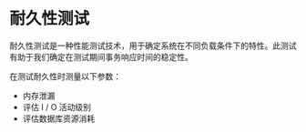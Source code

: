# 耐久性测试

耐久性测试是一种性能测试技术，用于确定系统在不同负载条件下的特性。此测试有助于我们确定在测试期间事务响应时间的稳定性。

在测试耐久性时测量以下参数：

* 内存泄漏
* 评估 I / O 活动级别
* 评估数据库资源消耗
